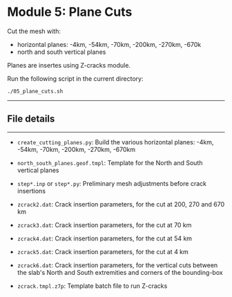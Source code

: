 # Module 5: Plane Cuts

Cut the mesh with:
  - horizontal planes: -4km, -54km, -70km, -200km, -270km, -670k
  - north and south vertical planes

Planes are insertes using Z-cracks module.

Run the following script in the current directory:

```
./05_plane_cuts.sh
```

---

## File details
---

- `create_cutting_planes.py`: Build the various horizontal planes: -4km, -54km, -70km, -200km, -270km, -670km

- `north_south_planes.geof.tmpl`: Template for the North and South vertical planes

- `step*.inp` or `step*.py`: Preliminary mesh adjustments before crack insertions

- `zcrack2.dat`: Crack insertion parameters, for the cut at 200, 270 and 670 km

- `zcrack3.dat`: Crack insertion parameters, for the cut at 70 km

- `zcrack4.dat`: Crack insertion parameters, for the cut at 54 km

- `zcrack5.dat`: Crack insertion parameters, for the cut at 4 km

- `zcrack6.dat`: Crack insertion parameters, for the vertical cuts between the slab's North and South extremities and corners of the bounding-box

- `zcrack.tmpl.z7p`: Template batch file to run Z-cracks

